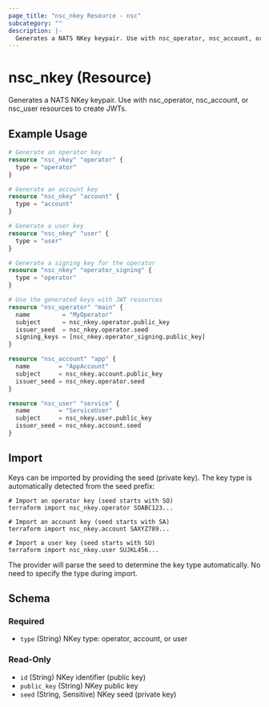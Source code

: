 ```yaml
---
page_title: "nsc_nkey Resource - nsc"
subcategory: ""
description: |-
  Generates a NATS NKey keypair. Use with nsc_operator, nsc_account, or nsc_user resources to create JWTs.
---
```


# nsc_nkey (Resource)

Generates a NATS NKey keypair. Use with nsc_operator, nsc_account, or nsc_user resources to create JWTs.

## Example Usage

```terraform
# Generate an operator key
resource "nsc_nkey" "operator" {
  type = "operator"
}

# Generate an account key
resource "nsc_nkey" "account" {
  type = "account"
}

# Generate a user key
resource "nsc_nkey" "user" {
  type = "user"
}

# Generate a signing key for the operator
resource "nsc_nkey" "operator_signing" {
  type = "operator"
}

# Use the generated keys with JWT resources
resource "nsc_operator" "main" {
  name         = "MyOperator"
  subject      = nsc_nkey.operator.public_key
  issuer_seed  = nsc_nkey.operator.seed
  signing_keys = [nsc_nkey.operator_signing.public_key]
}

resource "nsc_account" "app" {
  name        = "AppAccount"
  subject     = nsc_nkey.account.public_key
  issuer_seed = nsc_nkey.operator.seed
}

resource "nsc_user" "service" {
  name        = "ServiceUser"
  subject     = nsc_nkey.user.public_key
  issuer_seed = nsc_nkey.account.seed
}
```

## Import

Keys can be imported by providing the seed (private key). The key type is automatically detected from the seed prefix:

```shell
# Import an operator key (seed starts with SO)
terraform import nsc_nkey.operator SOABC123...

# Import an account key (seed starts with SA)
terraform import nsc_nkey.account SAXYZ789...

# Import a user key (seed starts with SU)
terraform import nsc_nkey.user SUJKL456...
```

The provider will parse the seed to determine the key type automatically. No need to specify the type during import.

<!-- schema generated by tfplugindocs -->
## Schema

### Required

- `type` (String) NKey type: operator, account, or user

### Read-Only

- `id` (String) NKey identifier (public key)
- `public_key` (String) NKey public key
- `seed` (String, Sensitive) NKey seed (private key)
